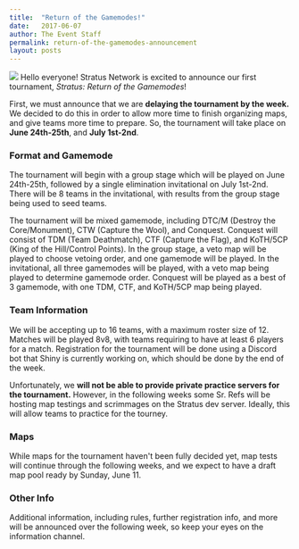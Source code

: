 ```yaml
---
title:  "Return of the Gamemodes!"
date:   2017-06-07
author: The Event Staff
permalink: return-of-the-gamemodes-announcement
layout: posts
---
```

![](https://imgur.com/wF2Fmkh.png)
Hello everyone! Stratus Network is excited to announce our first tournament, *Stratus: Return of the Gamemodes*!

First, we must announce that we are **delaying the tournament by the week.** We decided to do this in order to allow more time to finish organizing maps, and give teams more time to prepare. So, the tournament will take place on **June 24th-25th**, and **July 1st-2nd**.

### Format and Gamemode ###

The tournament will begin with a group stage which will be played on June 24th-25th, followed by a single elimination invitational on July 1st-2nd. There will be 8 teams in the invitational, with results from the group stage being used to seed teams.

The tournament will be mixed gamemode, including DTC/M (Destroy the Core/Monument), CTW (Capture the Wool), and Conquest. Conquest will consist of TDM (Team Deathmatch), CTF (Capture the Flag), and KoTH/5CP (King of the Hill/Control Points). In the group stage, a veto map will be played to choose vetoing order, and one gamemode will be played. In the invitational, all three gamemodes will be played, with a veto map being played to determine gamemode order. Conquest will be played as a best of 3 gamemode, with one TDM, CTF, and KoTH/5CP map being played.

### Team Information ###
We will be accepting up to 16 teams, with a maximum roster size of 12. Matches will be played 8v8, with teams requiring to have at least 6 players for a match. Registration for the tournament will be done using a Discord bot that Shiny is currently working on, which should be done by the end of the week.

Unfortunately, we **will not be able to provide private practice servers for the tournament.** However, in the following weeks some Sr. Refs will be hosting map testings and scrimmages on the Stratus dev server. Ideally, this will allow teams to practice for the tourney.

### Maps ###
While maps for the tournament haven&#39;t been fully decided yet, map tests will continue through the following weeks, and we expect to have a draft map pool ready by Sunday, June 11.

### Other Info ###
Additional information, including rules, further registration info, and more will be announced over the following week, so keep your eyes on the information channel.